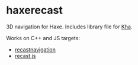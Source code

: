 # haxerecast

3D navigation for Haxe. Includes library file for [Kha](https://github.com/KTXSoftware/Kha).
  
Works on C++ and JS targets:
- [recastnavigation](https://github.com/recastnavigation/recastnavigation)
- [recast.js](https://github.com/vincent/recast.js)
